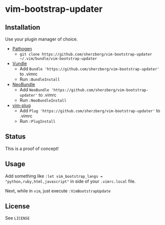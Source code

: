 # vim-bootstrap-updater

## Installation

Use your plugin manager of choice.

- [Pathogen](https://github.com/tpope/vim-pathogen)
  - `git clone https://github.com/sherzberg/vim-bootstrap-updater ~/.vim/bundle/vim-bootstrap-updater`
- [Vundle](https://github.com/gmarik/vundle)
  - Add `Bundle 'https://github.com/sherzberg/vim-bootstrap-updater'` to .vimrc
  - Run `:BundleInstall`
- [NeoBundle](https://github.com/Shougo/neobundle.vim)
  - Add `NeoBundle 'https://github.com/sherzberg/vim-bootstrap-updater'` to .vimrc
  - Run `:NeoBundleInstall`
- [vim-plug](https://github.com/junegunn/vim-plug)
  - Add `Plug 'https://github.com/sherzberg/vim-bootstrap-updater'` to .vimrc
  - Run `:PlugInstall`

## Status

This is a proof of concept!

## Usage

Add something like `:let vim_bootstrap_langs = "python,ruby,html,javascript"` in side of your
`.vimrc.local` file.

Next, while in `vim`, just execute `:VimBootstrapUpdate`

## License

See `LICENSE`
